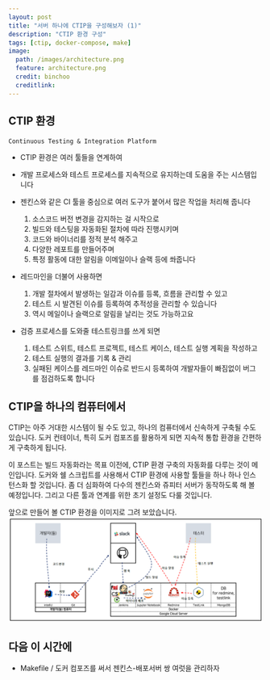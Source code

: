 ```yaml
---
layout: post
title: "서버 하나에 CTIP을 구성해보자 (1)"
description: "CTIP 환경 구성"
tags: [ctip, docker-compose, make]
image:
  path: /images/architecture.png
  feature: architecture.png
  credit: binchoo
  creditlink:
---
```

## CTIP 환경

`Continuous Testing & Integration Platform`

- CTIP 환경은 여러 툴들을 연계하여
- 개발 프로세스와 테스트 프로세스를 지속적으로 유지하는데 도움을 주는 시스템입니다
- 젠킨스와 같은 CI 툴을 중심으로 여러 도구가 붙어서 많은 작업을 처리해 줍니다

    1. 소스코드 버전 변경을 감지하는 걸 시작으로
    2. 빌드와 테스팅을 자동화된 절차에 따라 진행시키며
    3. 코드와 바이너리를 정적 분석 해주고
    4. 다양한 레포트를 만들어주며
    5. 특정 활동에 대한 알림을 이메일이나 슬랙 등에 쏴줍니다
- 레드마인을 더불어 사용하면
    1.  개발 절차에서 발생하는 일감과 이슈를 등록, 흐름을 관리할 수 있고
    2. 테스트 시 발견된 이슈를 등록하여 추적성을 관리할 수 있습니다
    3. 역시 메일이나 슬랙으로 알림을 날리는 것도 가능하고요
- 검증 프로세스를 도와줄 테스트링크를 쓰게 되면
    1. 테스트 스위트, 테스트 프로젝트, 테스트 케이스, 테스트 실행 계획을 작성하고
    2. 테스트 실행의 결과를 기록 & 관리
    3. 실패된 케이스를 레드마인 이슈로 반드시 등록하여 개발자들이 빠짐없이 버그를 점검하도록 합니다

## CTIP을 하나의 컴퓨터에서

CTIP는 아주 거대한 시스템이 될 수도 있고, 하나의 컴퓨터에서 신속하게 구축될 수도 있습니다. 도커 컨테이너, 특히 도커 컴포즈를 활용하게 되면 지속적 통합 환경을 간편하게 구축하게 됩니다.

이 포스트는 빌드 자동화라는 목표 이전에, CTIP 환경 구축의 자동화를 다루는 것이 메인입니다.  도커와 쉘 스크립트를 사용해서 CTIP 환경에 사용할 툴들을 하나 하나 인스턴스화 할 것입니다. 좀 더 심화하여 다수의 젠킨스와 쥬피터 서버가 동작하도록 해 볼 예정입니다. 그리고 다른 툴과 연계를 위한 초기 설정도 다룰 것입니다.

앞으로 만들어 볼 CTIP 환경을 이미지로 그려 보았습니다.
<img src="/images/architecture.png" />


## 다음 이 시간에

- Makefile / 도커 컴포즈를 써서 젠킨스-배포서버 쌍 여럿을 관리하자